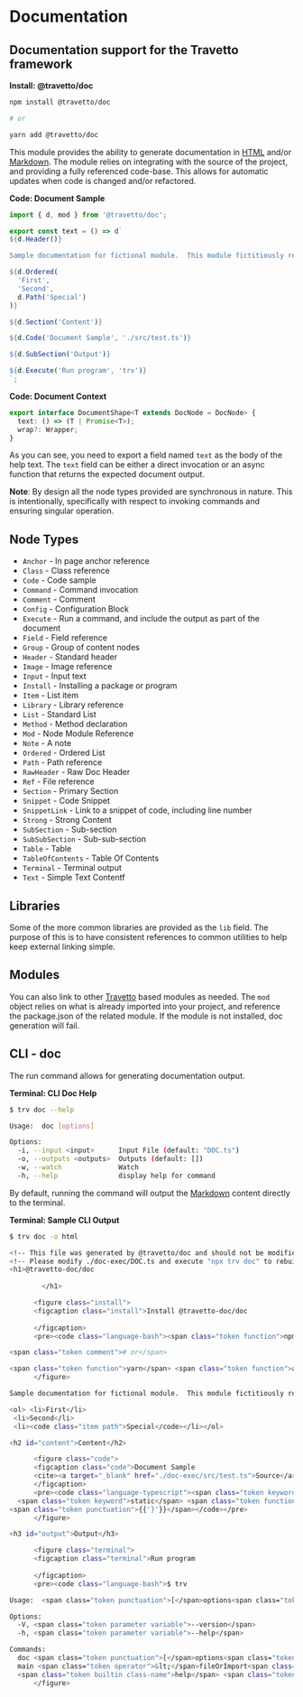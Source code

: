 <!-- This file was generated by @travetto/doc and should not be modified directly -->
<!-- Please modify https://github.com/travetto/travetto/tree/main/module/doc/DOC.ts and execute "npx trv doc" to rebuild -->
# Documentation
## Documentation support for the Travetto framework

**Install: @travetto/doc**
```bash
npm install @travetto/doc

# or

yarn add @travetto/doc
```

This module provides the ability to generate documentation in [HTML](https://en.wikipedia.org/wiki/HTML) and/or [Markdown](https://en.wikipedia.org/wiki/Markdown).  The module relies on integrating with the source of the project, and providing a fully referenced code-base.  This allows for automatic updates when code is changed and/or refactored. 

**Code: Document Sample**
```typescript
import { d, mod } from '@travetto/doc';

export const text = () => d`
${d.Header()}

Sample documentation for fictional module.  This module fictitiously relies upon ${mod.Cache} functionality.

${d.Ordered(
  'First',
  'Second',
  d.Path('Special')
)}

${d.Section('Content')}

${d.Code('Document Sample', './src/test.ts')}

${d.SubSection('Output')}

${d.Execute('Run program', 'trv')}
`;
```

**Code: Document Context**
```typescript
export interface DocumentShape<T extends DocNode = DocNode> {
  text: () => (T | Promise<T>);
  wrap?: Wrapper;
}
```

As you can see, you need to export a field named `text` as the body of the help text. The `text` field can be either a direct invocation or an async function that returns the expected document output.  

**Note**: By design all the node types provided are synchronous in nature.  This is intentionally, specifically with respect to invoking commands and ensuring singular operation.

## Node Types

   
   *  `Anchor` - In page anchor reference
   *  `Class` - Class reference
   *  `Code` - Code sample
   *  `Command` - Command invocation
   *  `Comment` - Comment
   *  `Config` - Configuration Block
   *  `Execute` - Run a command, and include the output as part of the document
   *  `Field` - Field reference
   *  `Group` - Group of content nodes
   *  `Header` - Standard header
   *  `Image` - Image reference
   *  `Input` - Input text
   *  `Install` - Installing a package or program
   *  `Item` - List item
   *  `Library` - Library reference
   *  `List` - Standard List
   *  `Method` - Method declaration
   *  `Mod` - Node Module Reference
   *  `Note` - A note
   *  `Ordered` - Ordered List
   *  `Path` - Path reference
   *  `RawHeader` - Raw Doc Header
   *  `Ref` - File reference
   *  `Section` - Primary Section
   *  `Snippet` - Code Snippet
   *  `SnippetLink` - Link to a snippet of code, including line number
   *  `Strong` - Strong Content
   *  `SubSection` - Sub-section
   *  `SubSubSection` - Sub-sub-section
   *  `Table` - Table
   *  `TableOfContents` - Table Of Contents
   *  `Terminal` - Terminal output
   *  `Text` - Simple Text Contentf

## Libraries

Some of the more common libraries are provided as the `lib` field.  The purpose of this is to have consistent references to common utilities to help keep external linking simple.

## Modules

You can also link to other [Travetto](https://travetto.dev) based modules as needed.  The `mod` object relies on what is already imported into your project, and reference the package.json of the related module. If the module is not installed, doc generation will fail.

## CLI - doc

The run command allows for generating documentation output.

**Terminal: CLI Doc Help**
```bash
$ trv doc --help

Usage:  doc [options]

Options:
  -i, --input <input>      Input File (default: "DOC.ts")
  -o, --outputs <outputs>  Outputs (default: [])
  -w, --watch              Watch
  -h, --help               display help for command
```

By default, running the command will output the [Markdown](https://en.wikipedia.org/wiki/Markdown) content directly to the terminal.

**Terminal: Sample CLI Output**
```bash
$ trv doc -o html

<!-- This file was generated by @travetto/doc and should not be modified directly -->
<!-- Please modify ./doc-exec/DOC.ts and execute "npx trv doc" to rebuild -->
<h1>@travetto-doc/doc
          
        </h1>

      <figure class="install">
      <figcaption class="install">Install @travetto-doc/doc
      
      </figcaption>
      <pre><code class="language-bash"><span class="token function">npm</span> <span class="token function">install</span> @travetto-doc/doc

<span class="token comment"># or</span>

<span class="token function">yarn</span> <span class="token function">add</span> @travetto-doc/doc</code></pre>     
      </figure>

Sample documentation for fictional module.  This module fictitiously relies upon <a class="module-link" href="https://github.com/travetto/travetto/tree/main/module/cache" title="Caching functionality with decorators for declarative use.">Caching</a> functionality.

<ol> <li>First</li>
 <li>Second</li>
 <li><code class="item path">Special</code></li></ol>

<h2 id="content">Content</h2>

      <figure class="code">
      <figcaption class="code">Document Sample
      <cite><a target="_blank" href="./doc-exec/src/test.ts">Source</a></cite>
      </figcaption>
      <pre><code class="language-typescript"><span class="token keyword">class</span> <span class="token class-name">TestFile</span> <span class="token punctuation">{{'{'}}</span>
  <span class="token keyword">static</span> <span class="token function">method</span><span class="token punctuation">(</span><span class="token punctuation">)</span><span class="token operator">:</span> <span class="token keyword">void</span> <span class="token punctuation">{{'{'}}</span> <span class="token punctuation">{{'}'}}</span>
<span class="token punctuation">{{'}'}}</span></code></pre>     
      </figure>

<h3 id="output">Output</h3>

      <figure class="terminal">
      <figcaption class="terminal">Run program
      
      </figcaption>
      <pre><code class="language-bash">$ trv

Usage:  <span class="token punctuation">[</span>options<span class="token punctuation">]</span> <span class="token punctuation">[</span>command<span class="token punctuation">]</span>

Options:
  -V, <span class="token parameter variable">--version</span>                  output the version number
  -h, <span class="token parameter variable">--help</span>                     display <span class="token builtin class-name">help</span> <span class="token keyword">for</span> <span class="token builtin class-name">command</span>

Commands:
  doc <span class="token punctuation">[</span>options<span class="token punctuation">]</span>
  main <span class="token operator">&lt;</span>fileOrImport<span class="token operator">></span> <span class="token punctuation">[</span>args<span class="token punctuation">..</span>.<span class="token punctuation">]</span>
  <span class="token builtin class-name">help</span> <span class="token punctuation">[</span>command<span class="token punctuation">]</span>                 display <span class="token builtin class-name">help</span> <span class="token keyword">for</span> <span class="token builtin class-name">command</span></code></pre>     
      </figure>
```
